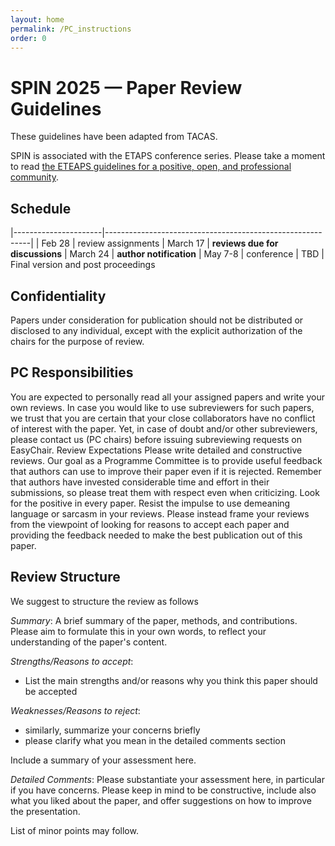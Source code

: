 ```yaml
---
layout: home
permalink: /PC_instructions
order: 0
---
```


# SPIN 2025 — Paper Review Guidelines

These guidelines have been adapted from TACAS.

SPIN is associated with the ETAPS conference series. Please take a moment to read [the ETEAPS guidelines for a positive, open, and professional community](https://etaps.org/about/etaps-conferences).


## Schedule

|----------------------|-----------------------------------------------------------|
| Feb 28 | review assignments
| March 17 | **reviews due for discussions**
| March 24 | **author notification**
| May 7-8 | conference
| TBD | Final version and post proceedings

## Confidentiality

Papers under consideration for publication should not be distributed or disclosed to any individual, except with the explicit authorization of the chairs for the purpose of review.

## PC Responsibilities

You are expected to personally read all your assigned papers and write your own reviews. In case you would like to use subreviewers for such papers, we trust that you are certain that your close collaborators have no conflict of interest with the paper. Yet, in case of doubt and/or other subreviewers, please contact us (PC chairs) before issuing subreviewing requests on EasyChair.
Review Expectations
Please write detailed and constructive reviews.  Our goal as a Programme Committee is to provide useful feedback that authors can use to improve their paper even if it is rejected. Remember that authors have invested considerable time and effort in their submissions, so please treat them with respect even when criticizing. Look for the positive in every paper. Resist the impulse to use demeaning language or sarcasm in your reviews. Please instead frame your reviews from the viewpoint of looking for reasons to accept each paper and providing the feedback needed to make the best publication out of this paper.

## Review Structure

We suggest to structure the review as follows

*Summary*: A brief summary of the paper, methods, and contributions. Please aim to formulate this in your own words, to reflect your understanding of the paper's content.

*Strengths/Reasons to accept*:
- List the main strengths and/or reasons why you think this paper should be accepted

*Weaknesses/Reasons to reject*:
- similarly, summarize your concerns briefly
- please clarify what you mean in the detailed comments section

Include a summary of your assessment here.

*Detailed Comments*: Please substantiate your assessment here, in particular if you have concerns. Please keep in mind to be constructive, include also what you liked about the paper, and offer suggestions on how to improve the presentation.

List of minor points may follow.
